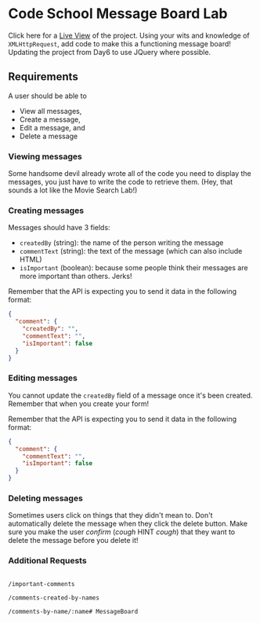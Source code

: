 # Code School Message Board Lab
Click here for a [Live View](http://lous.work/RAS/day9) of the project.
Using your wits and knowledge of `XMLHttpRequest`, add code to make this a functioning message board!
Updating the project from Day6 to use JQuery where possible.

## Requirements
A user should be able to
* View all messages,
* Create a message,
* Edit a message, and 
* Delete a message

### Viewing messages
Some handsome devil already wrote all of the code you need to display the messages, you just have to write the code to retrieve them. (Hey, that sounds a lot like the Movie Search Lab!)

### Creating messages
Messages should have 3 fields: 
* `createdBy` (string): the name of the person writing the message
* `commentText` (string): the text of the message (which can also include HTML)
* `isImportant` (boolean): because some people think their messages are more important than others. Jerks!

Remember that the API is expecting you to send it data in the following format:
``` json
{
  "comment": {
    "createdBy": "",
    "commentText": "",
    "isImportant": false
  }
}
```

### Editing messages
You cannot update the `createdBy` field of a message once it's been created. Remember that when you create your form!

Remember that the API is expecting you to send it data in the following format:
``` json
{
  "comment": {
    "commentText": "",
    "isImportant": false
  }
}
```

### Deleting messages
Sometimes users click on things that they didn't mean to. Don't automatically delete the message when they click the delete button. Make sure you make the user _confirm_ (*cough* HINT *cough*) that they want to delete the message before you delete it!

### Additional Requests
``` /comments/:id

/important-comments

/comments-created-by-names

/comments-by-name/:name# MessageBoard
```
